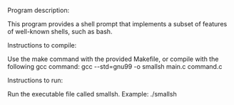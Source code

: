 Program description:

This program provides a shell prompt that implements a subset of features
of well-known shells, such as bash.

Instructions to compile:

Use the make command with the provided Makefile,
or compile with the following gcc command: 
    gcc --std=gnu99 -o smallsh main.c command.c

Instructions to run:

Run the executable file called smallsh.
Example:
    ./smallsh

